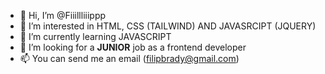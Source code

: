 - 👋 Hi, I’m @Fiiillliiippp
- 👀 I’m interested in HTML, CSS (TAILWIND) AND JAVASRCIPT (JQUERY)
- 🌱 I’m currently learning JAVASCRIPT
- 💞️ I’m looking for a **JUNIOR** job as a frontend developer
- 📫 You can send me an email (filipbrady@gmail.com)

<!---
Fiiillliiippp/Fiiillliiippp is a ✨ special ✨ repository because its `README.md` (this file) appears on your GitHub profile.
You can click the Preview link to take a look at your changes.
--->
